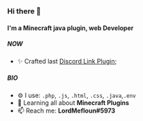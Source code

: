 ### Hi there 👋

#### I'm a Minecraft java plugin, web Developer

##### NOW

- ✨ Crafted last [Discord Link Plugin](https://github.com/LordMefloun/Duels-Plugin);

##### BIO

- ⚙️ I use: `.php`, `.js`, `.html`, `.css`, `.java`,`.env` 
- 🌱 Learning all about **Minecraft Plugins**
- 📫 Reach me: **LordMefloun#5973**
